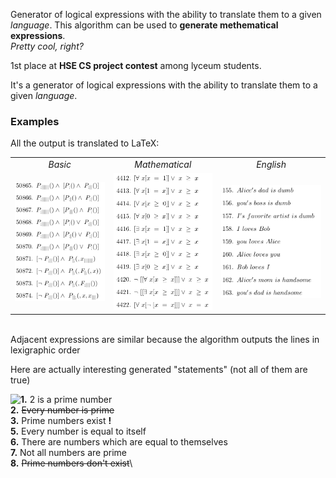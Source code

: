 Generator of logical expressions with the ability to translate them to a given *language*. 
This algorithm can be used to **generate methematical expressions**.\
*Pretty cool, right?*

1st place at **HSE CS project contest** among lyceum students.

It's a generator of logical expressions with the ability to translate them to a given *language*. 

### Examples

All the output is translated to LaTeX:

|     |     |     |
|:---:|:---:|:---:|
|*Basic*|*Mathematical*|*English*|
|![Basic](img/BasicScreenshot.png)|![Math](img/MathScreenshot.png)|![EngNatural](img/EngNaturalScreenshot.png)|
<br>
Adjacent expressions are similar because the algorithm outputs the lines in lexigraphic order

Here are actually interesting generated "statements" (not all of them are true)

<img align="left" src="https://raw.githubusercontent.com/Xallt/PredicateProj/master/img/MathFirstScreenshot.png">

**1.** 2 is a prime number\
**2.** <del>Every number is prime</del>\
**3.** Prime numbers exist **!**\
**5.** Every number is equal to itself\
**6.** There are numbers which are equal to themselves\
**7.** Not all numbers are prime\
**8.** <del>Prime numbers don't exist</del>\
